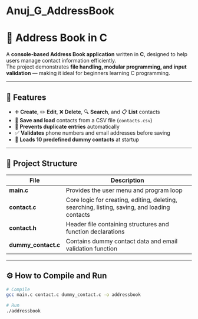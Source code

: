 # Anuj_G_AddressBook
# 📖 Address Book in C

A **console-based Address Book application** written in **C**, designed to help users manage contact information efficiently.  
The project demonstrates **file handling, modular programming, and input validation** — making it ideal for beginners learning C programming.

---

## 🧩 Features

- ➕ **Create**, ✏️ **Edit**, ❌ **Delete**, 🔍 **Search**, and 📋 **List** contacts  
- 💾 **Save and load** contacts from a CSV file (`contacts.csv`)  
- 🔁 **Prevents duplicate entries** automatically  
- ✅ **Validates** phone numbers and email addresses before saving  
- 👥 **Loads 10 predefined dummy contacts** at startup  

---

## 📁 Project Structure

| File | Description |
|------|--------------|
| **main.c** | Provides the user menu and program loop |
| **contact.c** | Core logic for creating, editing, deleting, searching, listing, saving, and loading contacts |
| **contact.h** | Header file containing structures and function declarations |
| **dummy_contact.c** | Contains dummy contact data and email validation function |

---

## ⚙️ How to Compile and Run

```bash
# Compile
gcc main.c contact.c dummy_contact.c -o addressbook

# Run
./addressbook
